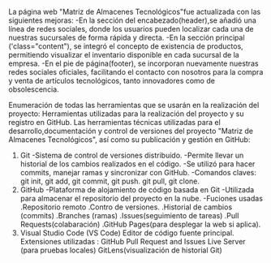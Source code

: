 La página web "Matriz de Almacenes Tecnológicos"fue actualizada con las siguientes mejoras:
-En la sección del encabezado(header),se añadió una línea de redes sociales, donde los usuarios pueden localizar cada una de nuestras sucursales de forma rápida y directa.
-En la sección principal ('class="content"), se integró el concepto de existencia de productos, permitiendo visualizar el inventario disponible en cada sucursal de la empresa.
-En el pie de página(footer), se incorporan nuevamente nuestras redes sociales oficiales, facilitando el contacto con nosotros para la compra y venta de artículos tecnológicos, tanto innovadores como de obsolescencia.

Enumeración de todas las herramientas que se usarán en la realización del proyecto:
Herramientas utilizadas para la realización del proyecto y su registro en GitHub.
Las herramientas técnicas utilizadas para el desarrollo,documentación y control de versiones del proyecto "Matriz de Almacenes Tecnológicos", así como su publicación y gestión en GitHub:
1. Git
-Sistema de control de versiones distribuido.
-Permite llevar un historial de los cambios realizados en el código.
-Se utilizó para hacer commits, manejar ramas y sincronizar con GitHub.
-Comandos claves: git init, git add, git commit, git push. git pull, git clone.
2. GitHub
 -Plataforma de alojamiento de código basada en Git
 -Utilizada para almacenar el repositorio del proyecto en la nube.
-Fuciones usadas
  .Repositorio remoto
  .Contro de versiones.
  .Historial de cambios (commits)
  .Branches (ramas)
  .Issues(seguimiento de tareas)
  .Pull Requests(colabaración)
  .GitHub Pages(para desplegar la web si aplica).
3. Visual Studio Code (VS Code)
  Editor de código fuente principal.
  Extensiones utilizadas :
   GitHub Pull Request and Issues
   Live Server (para pruebas locales)
   GitLens(visualización de historial Git)
      
